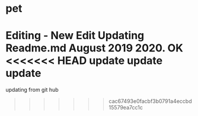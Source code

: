 # pet
Editing - New Edit
Updating Readme.md August 2019 2020. OK
<<<<<<< HEAD
update update update
=======

updating from git hub
>>>>>>> cac67493e0facbf3b0791a4eccbd15579ea7cc1c
